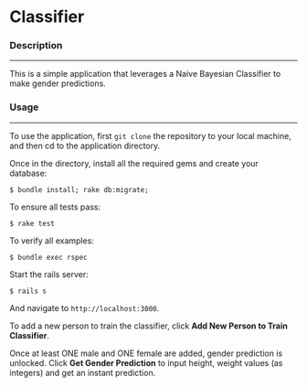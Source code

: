 # Classifier

### Description
***
This is a simple application that leverages a Naive Bayesian Classifier to make gender predictions.

### Usage
***
To use the application, first ```git clone``` the repository to your local machine, and then cd to the application directory.

Once in the directory, install all the required gems and create your database:
```
$ bundle install; rake db:migrate;
```
To ensure all tests pass:
```
$ rake test
```
To verify all examples:
```
$ bundle exec rspec
```
Start the rails server:
```
$ rails s
```

And navigate to ```http://localhost:3000```.

To add a new person to train the classifier, click **Add New Person to Train Classifier**.

Once at least ONE male and ONE female are added, gender prediction is unlocked. Click **Get Gender Prediction** to input height, weight values (as integers) and get an instant prediction.
